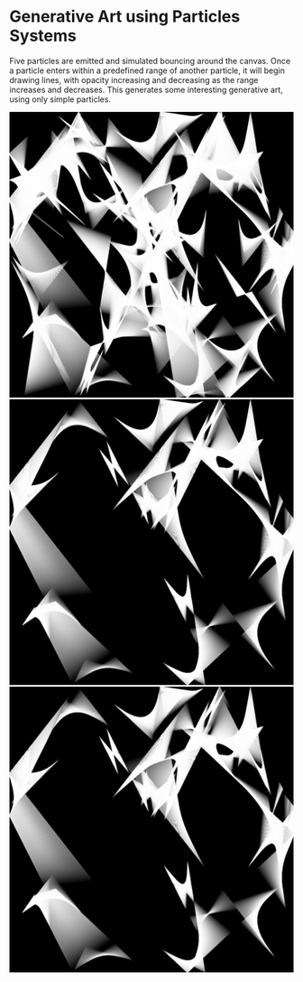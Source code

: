 # Generative Art using Particles Systems

Five particles are emitted and simulated bouncing around the canvas. Once a particle enters within a predefined range of another particle, it will begin drawing lines, with opacity increasing and decreasing as the range increases and decreases. This generates some interesting generative art, using only simple particles.

![art 1](img1.JPG)
![art 2](img2.png)
![art 3](img3.png)